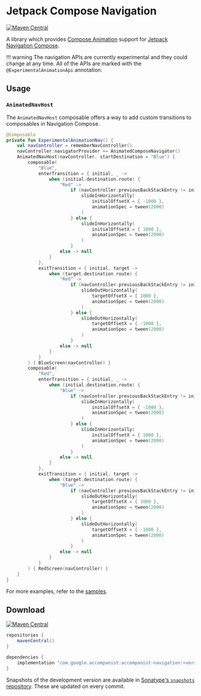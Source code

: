 # Jetpack Compose Navigation

[![Maven Central](https://img.shields.io/maven-central/v/com.google.accompanist/accompanist-navigation)](https://search.maven.org/search?q=g:com.google.accompanist)

A library which provides [Compose Animation](https://developer.android.com/jetpack/compose/animation) support for [Jetpack Navigation Compose](https://developer.android.com/jetpack/compose/navigation).

!!! warning
    The navigation APIs are currently experimental and they could change at any time.
    All of the APIs are marked with the `@ExperimentalAnimationApi` annotation.

## Usage

### `AnimatedNavHost`

The `AnimatedNavHost` composable offers a way to add custom transitions to composables in
Navigation Compose.

```kotlin
@Composable
private fun ExperimentalAnimationNav() {
    val navController = rememberNavController()
    navController.navigatorProvider += AnimatedComposeNavigator()
    AnimatedNavHost(navController, startDestination = "Blue") {
        composable(
            "Blue",
            enterTransition = { initial, _ ->
                when (initial.destination.route) {
                    "Red" ->
                        if (navController.previousBackStackEntry != initial) {
                            slideInHorizontally(
                                initialOffsetX = { -1000 },
                                animationSpec = tween(2000)
                            )
                        } else {
                            slideInHorizontally(
                                initialOffsetX = { 1000 },
                                animationSpec = tween(2000)
                            )
                        }
                    else -> null
                }
            },
            exitTransition = { initial, target ->
                when (target.destination.route) {
                    "Red" ->
                        if (navController.previousBackStackEntry != initial) {
                            slideOutHorizontally(
                                targetOffsetX = { 1000 },
                                animationSpec = tween(2000)
                            )
                        } else {
                            slideOutHorizontally(
                                targetOffsetX = { -1000 },
                                animationSpec = tween(2000)
                            )
                        }
                    else -> null
                }
            }
        ) { BlueScreen(navController) }
        composable(
            "Red",
            enterTransition = { initial, _ ->
                when (initial.destination.route) {
                    "Blue" ->
                        if (navController.previousBackStackEntry != initial) {
                            slideInHorizontally(
                                initialOffsetX = { -1000 },
                                animationSpec = tween(2000)
                            )
                        } else {
                            slideInHorizontally(
                                initialOffsetX = { 1000 },
                                animationSpec = tween(2000)
                            )
                        }
                    else -> null
                }
            },
            exitTransition = { initial, target ->
                when (target.destination.route) {
                    "Blue" ->
                        if (navController.previousBackStackEntry != initial) {
                            slideOutHorizontally(
                                targetOffsetX = { 1000 },
                                animationSpec = tween(2000)
                            )
                        } else {
                            slideOutHorizontally(
                                targetOffsetX = { -1000 },
                                animationSpec = tween(2000)
                            )
                        }
                    else -> null
                }
            }
        ) { RedScreen(navController) }
    }
}
```

For more examples, refer to the [samples](https://github.com/google/accompanist/tree/main/sample/src/main/java/com/google/accompanist/sample/navigation).

## Download

[![Maven Central](https://img.shields.io/maven-central/v/com.google.accompanist/accompanist-navigation)](https://search.maven.org/search?q=g:com.google.accompanist)

```groovy
repositories {
    mavenCentral()
}

dependencies {
    implementation "com.google.accompanist:accompanist-navigation:<version>"
}
```

Snapshots of the development version are available in [Sonatype's `snapshots` repository][snap]. These are updated on every commit.

[compose]: https://developer.android.com/jetpack/compose
[snap]: https://oss.sonatype.org/content/repositories/snapshots/com/google/accompanist/accompanist-navigation/
